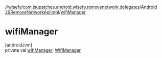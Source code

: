 //[wisefy](../../../index.md)/[com.isupatches.android.wisefy.removenetwork.delegates](../index.md)/[Android29RemoveNetworkApiImpl](index.md)/[wifiManager](wifi-manager.md)

# wifiManager

[androidJvm]\
private val [wifiManager](wifi-manager.md): [WifiManager](https://developer.android.com/reference/kotlin/android/net/wifi/WifiManager.html)
